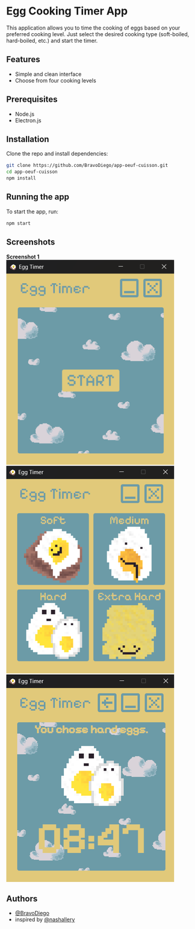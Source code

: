 
# Egg Cooking Timer App

This application allows you to time the cooking of eggs based on your preferred cooking level. Just select the desired cooking type (soft-boiled, hard-boiled, etc.) and start the timer.

## Features

- Simple and clean interface
- Choose from four cooking levels

## Prerequisites

- Node.js
- Electron.js

## Installation

Clone the repo and install dependencies:

```bash
git clone https://github.com/BravoDiego/app-oeuf-cuisson.git
cd app-oeuf-cuisson
npm install
```

## Running the app

To start the app, run:

```bash
npm start
```

## Screenshots

**Screenshot 1**  
![Screenshot 1](src\assets\app-screenshots.png)
![Screenshot 2](src\assets\egg-cooking-screenshots.png)
![Screenshot 3](src\assets\egg-timer.png)

## Authors

- [@BravoDiego](https://www.github.com/BravoDiego)
- inspired by [@nashallery](https://www.instagram.com/nashallery/)

